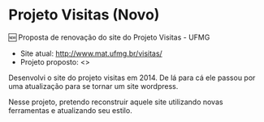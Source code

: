 # Projeto Visitas (Novo)
🆕 Proposta de renovação do site do Projeto Visitas - UFMG

- Site atual: <http://www.mat.ufmg.br/visitas/>
- Projeto proposto: <>

Desenvolvi o site do projeto visitas em 2014. De lá para cá ele passou por uma atualização para se tornar um site wordpress. 

Nesse projeto, pretendo reconstruir aquele site utilizando novas ferramentas e atualizando seu estilo. 
